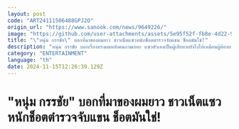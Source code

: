 ```yaml
---
layout: post
code: "ART24111506488GPJ2O"
origin_url: "https://www.sanook.com/news/9649226/"
image: "https://github.com/user-attachments/assets/5e95f52f-fb8e-4d22-9fd3-a8395f48a1c3"
title: "\"หนุ่ม กรรชัย\" บอกที่มาของผมยาว ชาวเน็ตแซวหนักช็อตตำรวจจับแขน ช็อตมันใช่!"
description: "หนุ่ม กรรชัย บอกเรื่องทรงผมหลังคนถามเยอะ แซวตัวเองเป็นผู้เสียหายยังไงให้เหมือนผู้ต้องหา "
category: "ENTERTAINMENT"
language: "th"
date: 2024-11-15T12:26:39.129Z
---
```


# "หนุ่ม กรรชัย" บอกที่มาของผมยาว ชาวเน็ตแซวหนักช็อตตำรวจจับแขน ช็อตมันใช่!